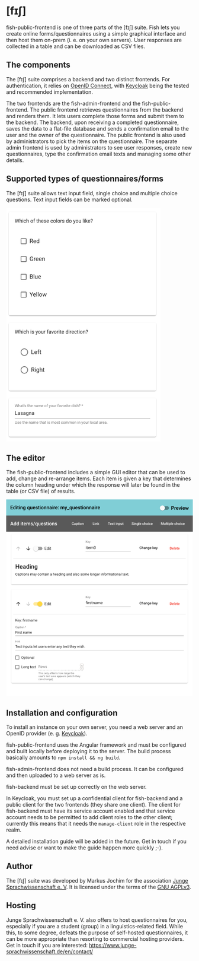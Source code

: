 # [fɪʃ]

fish-public-frontend is one of three parts of the [fɪʃ] suite. Fish lets you
create online forms/questionnaires using a simple graphical interface and then
host them on-prem (i. e. on your own servers). User responses are collected in
a table and can be downloaded as CSV files.

## The components

The [fɪʃ] suite comprises a backend and two distinct frontends. For
authentication, it relies on [OpenID Connect](https://openid.net/), with
[Keycloak](https://www.keycloak.org/) being the tested and recommended
implementation.

The two frontends are the fish-admin-frontend and the fish-public-frontend. The
public frontend retrieves questionnaires from the backend and renders them. It
lets users complete those forms and submit them to the backend. The backend,
upon receiving a completed questionnaire, saves the data to a flat-file database
and sends a confirmation email to the user and the owner of the questionnaire.
The public frontend is also used by administrators to pick the items on the
questionnaire. The separate admin frontend is used by administrators to see user
responses, create new questionnaires, type the confirmation email texts and
managing some other details.


## Supported types of questionnaires/forms

The [fɪʃ] suite allows text input field, single choice and multiple choice
questions. Text input fields can be marked optional.

![Visualization of item types](docs/item-types.png)

## The editor

The fish-public-frontend includes a simple GUI editor that can be used to add,
change and re-arrange items. Each item is given a key that determines the column
heading under which the response will later be found in the table (or CSV file)
of results.

![A glance at the questionnaire editor](docs/editor.png)

## Installation and configuration

To install an instance on your own server, you need a web server and an OpenID
provider (e. g. [Keycloak](https://www.keycloak.org/)).

fish-public-frontend uses the Angular framework and must be configured and built
locally before deploying it to the server. The build process basically amounts
to `npm install && ng build`.

fish-admin-frontend does not need a build process. It can be configured and then
uploaded to a web server as is.

fish-backend must be set up correctly on the web server.

In Keycloak, you must set up a confidential client for fish-backend and a public
client for the two frontends (they share one client). The client for
fish-backend must have its service account enabled and that service account
needs to be permitted to add client roles to the other client; currently this
means that it needs the `manage-client` role in the respective realm.

A detailed installation guide will be added in the future. Get in touch if you
need advise or want to make the guide happen more quickly ;-).

## Author

The [fɪʃ] suite was developed by Markus Jochim for the association
[Junge Sprachwissenschaft e. V](https://www.junge-sprachwissenschaft.de/en/).
It is licensed under the terms of the
[GNU AGPLv3](https://www.gnu.org/licenses/why-affero-gpl).

## Hosting

Junge Sprachwissenschaft e. V. also offers to host questionnaires for you,
especially if you are a student (group) in a linguistics-related field. While
this, to some degree, defeats the purpose of self-hosted questionnaires, it can
be more appropriate than resorting to commercial hosting providers. Get in touch
if you are interested: <https://www.junge-sprachwissenschaft.de/en/contact/>
